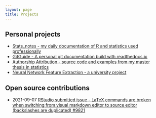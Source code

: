 ```yaml
---
layout: page
title: Projects
---
```


## Personal projects

- [Stats_notes - my daily documentation of R and statistics used professionally](https://github.com/emilwest/stats_notes)
- [GitGuide - A personal git documentation build with readthedocs.io](https://git-guide.readthedocs.io/en/latest/)
- [Authorship Attribution - source code and examples from my master thesis in statistics](https://github.com/emilwest/Authorship-Attribution)
- [Neural Network Feature Extraction - a university project](https://github.com/emilwest/Neural-Network-Feature-Extraction)

## Open source contributions


- 2021-09-07 [RStudio submitted issue - LaTeX commands are broken when switching from visual markdown editor to source editor (backslashes are duplicated) #9821](https://github.com/rstudio/rstudio/issues/9821)



